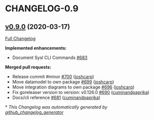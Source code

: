 # CHANGELOG-0.9

## [v0.9.0](https://github.com/anz-bank/sysl/tree/v0.9.0) (2020-03-17)

[Full Changelog](https://github.com/anz-bank/sysl/compare/v0.8.0...v0.9.0)

**Implemented enhancements:**

- Document Sysl CLI Commands [\#683](https://github.com/anz-bank/sysl/issues/683)

**Merged pull requests:**

- Release commit \#minor [\#700](https://github.com/anz-bank/sysl/pull/700) ([joshcarp](https://github.com/joshcarp))
- Move datamodel to own package [\#699](https://github.com/anz-bank/sysl/pull/699) ([joshcarp](https://github.com/joshcarp))
- Move integration diagrams to own package [\#696](https://github.com/anz-bank/sysl/pull/696) ([joshcarp](https://github.com/joshcarp))
- Fix goreleaser version to version: v0.126.0 [\#690](https://github.com/anz-bank/sysl/pull/690) ([cuminandpaprika](https://github.com/cuminandpaprika))
- Docs/cli reference [\#681](https://github.com/anz-bank/sysl/pull/681) ([cuminandpaprika](https://github.com/cuminandpaprika))



\* *This Changelog was automatically generated by [github_changelog_generator](https://github.com/github-changelog-generator/github-changelog-generator)*
